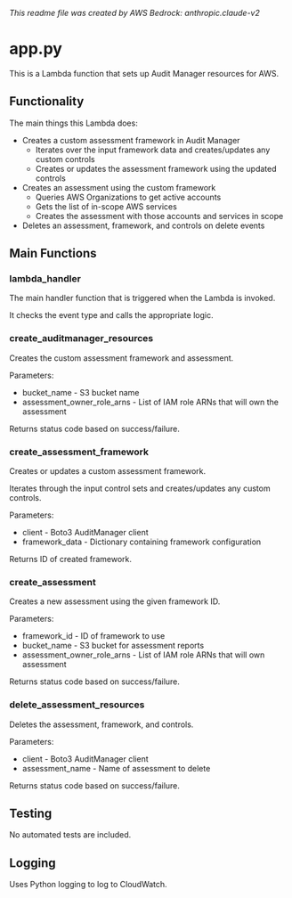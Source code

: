 *This readme file was created by AWS Bedrock: anthropic.claude-v2*

# app.py

This is a Lambda function that sets up Audit Manager resources for AWS.

## Functionality

The main things this Lambda does:

- Creates a custom assessment framework in Audit Manager
  - Iterates over the input framework data and creates/updates any custom controls
  - Creates or updates the assessment framework using the updated controls
- Creates an assessment using the custom framework
  - Queries AWS Organizations to get active accounts
  - Gets the list of in-scope AWS services
  - Creates the assessment with those accounts and services in scope
- Deletes an assessment, framework, and controls on delete events

## Main Functions

### lambda_handler

The main handler function that is triggered when the Lambda is invoked.

It checks the event type and calls the appropriate logic.

### create_auditmanager_resources

Creates the custom assessment framework and assessment.

Parameters:

- bucket_name - S3 bucket name 
- assessment_owner_role_arns - List of IAM role ARNs that will own the assessment

Returns status code based on success/failure.

### create_assessment_framework

Creates or updates a custom assessment framework. 

Iterates through the input control sets and creates/updates any custom controls.

Parameters:

- client - Boto3 AuditManager client
- framework_data - Dictionary containing framework configuration

Returns ID of created framework.

### create_assessment

Creates a new assessment using the given framework ID.

Parameters:

- framework_id - ID of framework to use
- bucket_name - S3 bucket for assessment reports
- assessment_owner_role_arns - List of IAM role ARNs that will own assessment

Returns status code based on success/failure.

### delete_assessment_resources 

Deletes the assessment, framework, and controls.

Parameters: 

- client - Boto3 AuditManager client
- assessment_name - Name of assessment to delete

Returns status code based on success/failure.

## Testing

No automated tests are included.

## Logging

Uses Python logging to log to CloudWatch.
